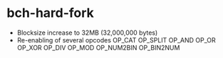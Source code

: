 # bch-hard-fork


* Blocksize increase to 32MB (32,000,000 bytes)
* Re-enabling of several opcodes
  OP_CAT 
  OP_SPLIT
  OP_AND 
  OP_OR 
  OP_XOR 
  OP_DIV 
  OP_MOD 
  OP_NUM2BIN 
  OP_BIN2NUM




